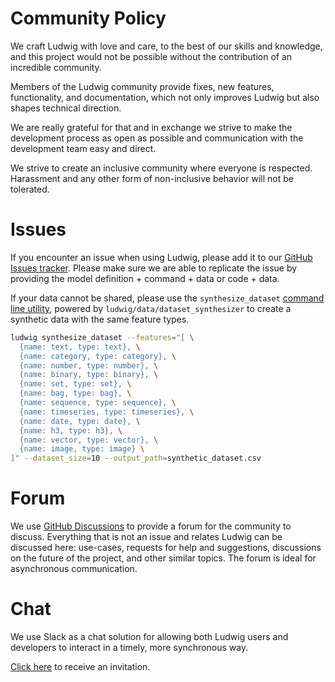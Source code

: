 # Community Policy

We craft Ludwig with love and care, to the best of our skills and knowledge, and
this project would not be possible without the contribution of an incredible
community.

Members of the Ludwig community provide fixes, new features, functionality, and
documentation, which not only improves Ludwig but also shapes technical
direction.

We are really grateful for that and in exchange we strive to make the
development process as open as possible and communication with the development
team easy and direct.

We strive to create an inclusive community where everyone is respected.
Harassment and any other form of non-inclusive behavior will not be tolerated.

# Issues

If you encounter an issue when using Ludwig, please add it to our
[GitHub Issues tracker](https://github.com/ludwig-ai/ludwig/issues).
Please make sure we are able to replicate the issue by providing the model
definition + command + data or code + data.

If your data cannot be shared, please use the `synthesize_dataset` [command line
utility](../../user_guide/command_line_interface/#synthesize_dataset), powered
by `ludwig/data/dataset_synthesizer` to create a synthetic data with the same
feature types.

```sh
ludwig synthesize_dataset --features="[ \
  {name: text, type: text}, \
  {name: category, type: category}, \
  {name: number, type: number}, \
  {name: binary, type: binary}, \
  {name: set, type: set}, \
  {name: bag, type: bag}, \
  {name: sequence, type: sequence}, \
  {name: timeseries, type: timeseries}, \
  {name: date, type: date}, \
  {name: h3, type: h3}, \
  {name: vector, type: vector}, \
  {name: image, type: image} \
]" --dataset_size=10 --output_path=synthetic_dataset.csv
```

# Forum

We use [GitHub Discussions](https://github.com/ludwig-ai/ludwig/discussions) to
provide a forum for the community to discuss.
Everything that is not an issue and relates Ludwig can be discussed here:
use-cases, requests for help and suggestions, discussions on the future of the
project, and other similar topics. The forum is ideal for asynchronous
communication.

# Chat

We use Slack as a chat solution for allowing both Ludwig users and developers to
interact in a timely, more synchronous way.

[Click here](https://join.slack.com/t/ludwig-ai/shared_invite/zt-mrxo87w6-DlX5~73T2B4v_g6jj0pJcQ)
to receive an invitation.
